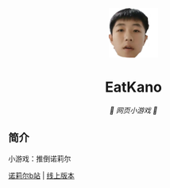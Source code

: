 <p align="center">
  <a href="https://xingye.me/game/eatkano"><img src="https://github.com/arcxingye/EatKano/blob/main/static/image/ClickBefore.png?raw=true" width="100" height="100" alt="EatKano"></a>
</p>
<div align="center">

# EatKano

_🦌 网页小游戏 🥛_

</div>


## 简介

小游戏：推倒诺莉尔

[诺莉尔b站](https://space.bilibili.com/66692456)
|
[线上版本](https://tiandianli.github.io/EatKano/)
